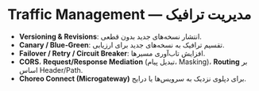 # Traffic Management — مدیریت ترافیک

- **Versioning & Revisions**: انتشار نسخه‌های جدید بدون قطعی.
- **Canary / Blue‑Green**: تقسیم ترافیک به نسخه‌های جدید برای ارزیابی.
- **Failover / Retry / Circuit Breaker**: افزایش تاب‌آوری مسیرها.
- **CORS**، **Request/Response Mediation** (تبدیل پیام، Masking)، **Routing** بر اساس Header/Path.
- **Choreo Connect (Microgateway)** برای دپلوی نزدیک به سرویس‌ها یا درایج.
